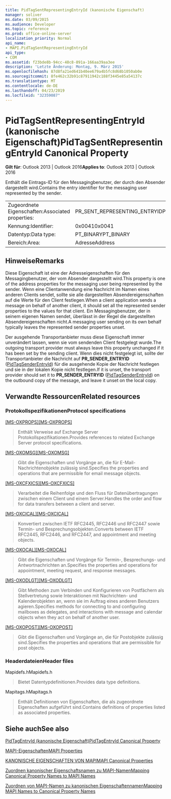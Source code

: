 ```yaml
---
title: PidTagSentRepresentingEntryId (kanonische Eigenschaft)
manager: soliver
ms.date: 03/09/2015
ms.audience: Developer
ms.topic: reference
ms.prod: office-online-server
localization_priority: Normal
api_name:
- MAPI.PidTagSentRepresentingEntryId
api_type:
- COM
ms.assetid: f23bde8b-94cc-48c8-891a-166aa39aa3ee
description: 'Letzte Änderung: Montag, 9. März 2015'
ms.openlocfilehash: 87d8fa21ed641b40ee679a4b5fc8d68b1050ab0e
ms.sourcegitcommit: 8fe462c32b91c87911942c188f3445e85a54137c
ms.translationtype: MT
ms.contentlocale: de-DE
ms.lasthandoff: 04/23/2019
ms.locfileid: "32359087"
---
```

# <a name="pidtagsentrepresentingentryid-canonical-property"></a><span data-ttu-id="0bb6d-103">PidTagSentRepresentingEntryId (kanonische Eigenschaft)</span><span class="sxs-lookup"><span data-stu-id="0bb6d-103">PidTagSentRepresentingEntryId Canonical Property</span></span>

  
  
<span data-ttu-id="0bb6d-104">**Gilt für**: Outlook 2013 | Outlook 2016</span><span class="sxs-lookup"><span data-stu-id="0bb6d-104">**Applies to**: Outlook 2013 | Outlook 2016</span></span> 
  
<span data-ttu-id="0bb6d-105">Enthält die Eintrags-ID für den Messagingbenutzer, der durch den Absender dargestellt wird.</span><span class="sxs-lookup"><span data-stu-id="0bb6d-105">Contains the entry identifier for the messaging user represented by the sender.</span></span>
  
|||
|:-----|:-----|
|<span data-ttu-id="0bb6d-106">Zugeordnete Eigenschaften:</span><span class="sxs-lookup"><span data-stu-id="0bb6d-106">Associated properties:</span></span>  <br/> |<span data-ttu-id="0bb6d-107">PR_SENT_REPRESENTING_ENTRYID</span><span class="sxs-lookup"><span data-stu-id="0bb6d-107">PR_SENT_REPRESENTING_ENTRYID</span></span>  <br/> |
|<span data-ttu-id="0bb6d-108">Kennung:</span><span class="sxs-lookup"><span data-stu-id="0bb6d-108">Identifier:</span></span>  <br/> |<span data-ttu-id="0bb6d-109">0x0041</span><span class="sxs-lookup"><span data-stu-id="0bb6d-109">0x0041</span></span>  <br/> |
|<span data-ttu-id="0bb6d-110">Datentyp:</span><span class="sxs-lookup"><span data-stu-id="0bb6d-110">Data type:</span></span>  <br/> |<span data-ttu-id="0bb6d-111">PT_BINARY</span><span class="sxs-lookup"><span data-stu-id="0bb6d-111">PT_BINARY</span></span>  <br/> |
|<span data-ttu-id="0bb6d-112">Bereich:</span><span class="sxs-lookup"><span data-stu-id="0bb6d-112">Area:</span></span>  <br/> |<span data-ttu-id="0bb6d-113">Adresse</span><span class="sxs-lookup"><span data-stu-id="0bb6d-113">Address</span></span>  <br/> |
   
## <a name="remarks"></a><span data-ttu-id="0bb6d-114">Hinweise</span><span class="sxs-lookup"><span data-stu-id="0bb6d-114">Remarks</span></span>

<span data-ttu-id="0bb6d-115">Diese Eigenschaft ist eine der Adresseigenschaften für den Messagingbenutzer, der vom Absender dargestellt wird.</span><span class="sxs-lookup"><span data-stu-id="0bb6d-115">This property is one of the address properties for the messaging user being represented by the sender.</span></span> <span data-ttu-id="0bb6d-116">Wenn eine Clientanwendung eine Nachricht im Namen eines anderen Clients sendet, sollte sie alle dargestellten Absendereigenschaften auf die Werte für den Client festlegen.</span><span class="sxs-lookup"><span data-stu-id="0bb6d-116">When a client application sends a message on behalf of another client, it should set all the represented sender properties to the values for that client.</span></span> <span data-ttu-id="0bb6d-117">Ein Messagingbenutzer, der in seinem eigenen Namen sendet, überlässt in der Regel die dargestellten Absendereigenschaften nicht.</span><span class="sxs-lookup"><span data-stu-id="0bb6d-117">A messaging user sending on its own behalf typically leaves the represented sender properties unset.</span></span>
  
<span data-ttu-id="0bb6d-118">Der ausgehende Transportanbieter muss diese Eigenschaft immer unverändert lassen, wenn sie vom sendenden Client festgelegt wurde.</span><span class="sxs-lookup"><span data-stu-id="0bb6d-118">The outgoing transport provider must always leave this property unchanged if it has been set by the sending client.</span></span> <span data-ttu-id="0bb6d-119">Wenn dies nicht festgelegt ist, sollte der Transportanbieter die Nachricht auf **PR_SENDER_ENTRYID** ([PidTagSenderEntryId](pidtagsenderentryid-canonical-property.md)) für die ausgehende Kopie der Nachricht festlegen und sie in der lokalen Kopie nicht festlegen.</span><span class="sxs-lookup"><span data-stu-id="0bb6d-119">If it is unset, the transport provider should set it to **PR_SENDER_ENTRYID** ([PidTagSenderEntryId](pidtagsenderentryid-canonical-property.md)) on the outbound copy of the message, and leave it unset on the local copy.</span></span>
  
## <a name="related-resources"></a><span data-ttu-id="0bb6d-120">Verwandte Ressourcen</span><span class="sxs-lookup"><span data-stu-id="0bb6d-120">Related resources</span></span>

### <a name="protocol-specifications"></a><span data-ttu-id="0bb6d-121">Protokollspezifikationen</span><span class="sxs-lookup"><span data-stu-id="0bb6d-121">Protocol specifications</span></span>

<span data-ttu-id="0bb6d-122">[[MS-OXPROPS]](https://msdn.microsoft.com/library/f6ab1613-aefe-447d-a49c-18217230b148%28Office.15%29.aspx)</span><span class="sxs-lookup"><span data-stu-id="0bb6d-122">[[MS-OXPROPS]](https://msdn.microsoft.com/library/f6ab1613-aefe-447d-a49c-18217230b148%28Office.15%29.aspx)</span></span>
  
> <span data-ttu-id="0bb6d-123">Enthält Verweise auf Exchange Server Protokollspezifikationen.</span><span class="sxs-lookup"><span data-stu-id="0bb6d-123">Provides references to related Exchange Server protocol specifications.</span></span>
    
<span data-ttu-id="0bb6d-124">[[MS-OXOMSG]](https://msdn.microsoft.com/library/daa9120f-f325-4afb-a738-28f91049ab3c%28Office.15%29.aspx)</span><span class="sxs-lookup"><span data-stu-id="0bb6d-124">[[MS-OXOMSG]](https://msdn.microsoft.com/library/daa9120f-f325-4afb-a738-28f91049ab3c%28Office.15%29.aspx)</span></span>
  
> <span data-ttu-id="0bb6d-125">Gibt die Eigenschaften und Vorgänge an, die für E-Mail-Nachrichtenobjekte zulässig sind.</span><span class="sxs-lookup"><span data-stu-id="0bb6d-125">Specifies the properties and operations that are permissible for email message objects.</span></span>
    
<span data-ttu-id="0bb6d-126">[[MS-OXCFXICS]](https://msdn.microsoft.com/library/b9752f3d-d50d-44b8-9e6b-608a117c8532%28Office.15%29.aspx)</span><span class="sxs-lookup"><span data-stu-id="0bb6d-126">[[MS-OXCFXICS]](https://msdn.microsoft.com/library/b9752f3d-d50d-44b8-9e6b-608a117c8532%28Office.15%29.aspx)</span></span>
  
> <span data-ttu-id="0bb6d-127">Verarbeitet die Reihenfolge und den Fluss für Datenübertragungen zwischen einem Client und einem Server.</span><span class="sxs-lookup"><span data-stu-id="0bb6d-127">Handles the order and flow for data transfers between a client and server.</span></span>
    
<span data-ttu-id="0bb6d-128">[[MS-OXCICAL]](https://msdn.microsoft.com/library/a685a040-5b69-4c84-b084-795113fb4012%28Office.15%29.aspx)</span><span class="sxs-lookup"><span data-stu-id="0bb6d-128">[[MS-OXCICAL]](https://msdn.microsoft.com/library/a685a040-5b69-4c84-b084-795113fb4012%28Office.15%29.aspx)</span></span>
  
> <span data-ttu-id="0bb6d-129">Konvertiert zwischen IETF RFC2445, RFC2446 und RFC2447 sowie Termin- und Besprechungsobjekten.</span><span class="sxs-lookup"><span data-stu-id="0bb6d-129">Converts between IETF RFC2445, RFC2446, and RFC2447, and appointment and meeting objects.</span></span>
    
<span data-ttu-id="0bb6d-130">[[MS-OXOCAL]](https://msdn.microsoft.com/library/09861fde-c8e4-4028-9346-e7c214cfdba1%28Office.15%29.aspx)</span><span class="sxs-lookup"><span data-stu-id="0bb6d-130">[[MS-OXOCAL]](https://msdn.microsoft.com/library/09861fde-c8e4-4028-9346-e7c214cfdba1%28Office.15%29.aspx)</span></span>
  
> <span data-ttu-id="0bb6d-131">Gibt die Eigenschaften und Vorgänge für Termin-, Besprechungs- und Antwortnachrichten an.</span><span class="sxs-lookup"><span data-stu-id="0bb6d-131">Specifies the properties and operations for appointment, meeting request, and response messages.</span></span>
    
<span data-ttu-id="0bb6d-132">[[MS-OXODLGT]](https://msdn.microsoft.com/library/01a89b11-9c43-4c40-b147-8f6a1ef5a44f%28Office.15%29.aspx)</span><span class="sxs-lookup"><span data-stu-id="0bb6d-132">[[MS-OXODLGT]](https://msdn.microsoft.com/library/01a89b11-9c43-4c40-b147-8f6a1ef5a44f%28Office.15%29.aspx)</span></span>
  
> <span data-ttu-id="0bb6d-133">Gibt Methoden zum Verbinden und Konfigurieren von Postfächern als Stellvertretung sowie Interaktionen mit Nachrichten- und Kalenderobjekten an, wenn sie im Auftrag eines anderen Benutzers agieren.</span><span class="sxs-lookup"><span data-stu-id="0bb6d-133">Specifies methods for connecting to and configuring mailboxes as delegates, and interactions with message and calendar objects when they act on behalf of another user.</span></span>
    
<span data-ttu-id="0bb6d-134">[[MS-OXOPOST]](https://msdn.microsoft.com/library/9b18fdab-aacd-4d73-9534-be9b6ba2f115%28Office.15%29.aspx)</span><span class="sxs-lookup"><span data-stu-id="0bb6d-134">[[MS-OXOPOST]](https://msdn.microsoft.com/library/9b18fdab-aacd-4d73-9534-be9b6ba2f115%28Office.15%29.aspx)</span></span>
  
> <span data-ttu-id="0bb6d-135">Gibt die Eigenschaften und Vorgänge an, die für Postobjekte zulässig sind.</span><span class="sxs-lookup"><span data-stu-id="0bb6d-135">Specifies the properties and operations that are permissible for post objects.</span></span>
    
### <a name="header-files"></a><span data-ttu-id="0bb6d-136">Headerdateien</span><span class="sxs-lookup"><span data-stu-id="0bb6d-136">Header files</span></span>

<span data-ttu-id="0bb6d-137">Mapidefs.h</span><span class="sxs-lookup"><span data-stu-id="0bb6d-137">Mapidefs.h</span></span>
  
> <span data-ttu-id="0bb6d-138">Bietet Datentypdefinitionen.</span><span class="sxs-lookup"><span data-stu-id="0bb6d-138">Provides data type definitions.</span></span>
    
<span data-ttu-id="0bb6d-139">Mapitags.h</span><span class="sxs-lookup"><span data-stu-id="0bb6d-139">Mapitags.h</span></span>
  
> <span data-ttu-id="0bb6d-140">Enthält Definitionen von Eigenschaften, die als zugeordnete Eigenschaften aufgeführt sind.</span><span class="sxs-lookup"><span data-stu-id="0bb6d-140">Contains definitions of properties listed as associated properties.</span></span>
    
## <a name="see-also"></a><span data-ttu-id="0bb6d-141">Siehe auch</span><span class="sxs-lookup"><span data-stu-id="0bb6d-141">See also</span></span>



[<span data-ttu-id="0bb6d-142">PidTagEntryId (kanonische Eigenschaft)</span><span class="sxs-lookup"><span data-stu-id="0bb6d-142">PidTagEntryId Canonical Property</span></span>](pidtagentryid-canonical-property.md)


[<span data-ttu-id="0bb6d-143">MAPI-Eigenschaften</span><span class="sxs-lookup"><span data-stu-id="0bb6d-143">MAPI Properties</span></span>](mapi-properties.md)
  
[<span data-ttu-id="0bb6d-144">KANONISCHE EIGENSCHAFTEN VON MAPI</span><span class="sxs-lookup"><span data-stu-id="0bb6d-144">MAPI Canonical Properties</span></span>](mapi-canonical-properties.md)
  
[<span data-ttu-id="0bb6d-145">Zuordnen kanonischer Eigenschaftsnamen zu MAPI-Namen</span><span class="sxs-lookup"><span data-stu-id="0bb6d-145">Mapping Canonical Property Names to MAPI Names</span></span>](mapping-canonical-property-names-to-mapi-names.md)
  
[<span data-ttu-id="0bb6d-146">Zuordnen von MAPI-Namen zu kanonischen Eigenschaftennamen</span><span class="sxs-lookup"><span data-stu-id="0bb6d-146">Mapping MAPI Names to Canonical Property Names</span></span>](mapping-mapi-names-to-canonical-property-names.md)

